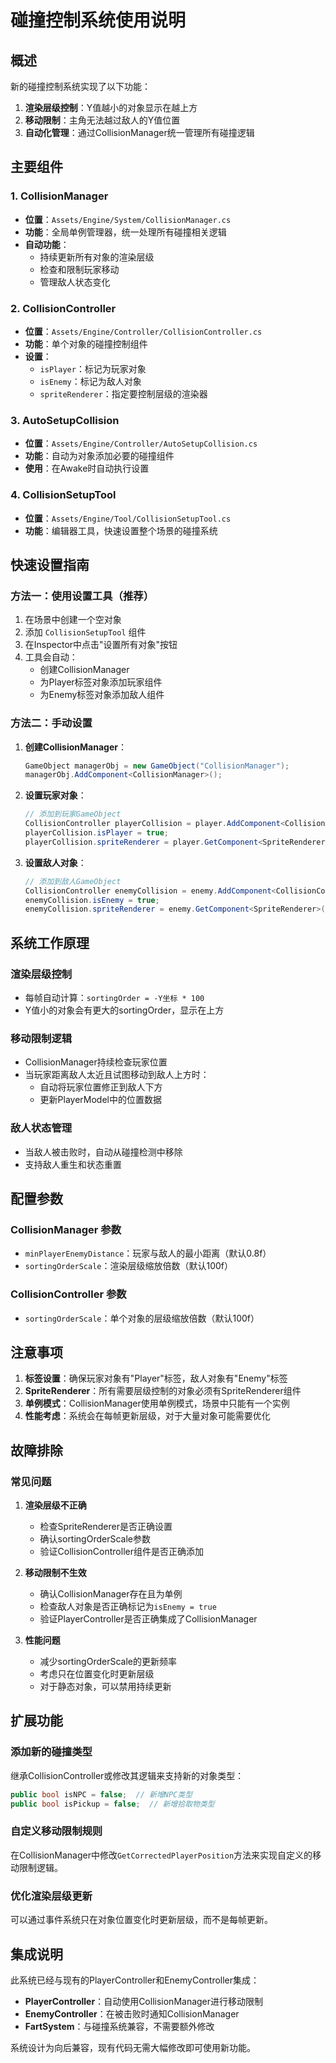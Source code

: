# 碰撞控制系统使用说明

## 概述

新的碰撞控制系统实现了以下功能：
1. **渲染层级控制**：Y值越小的对象显示在越上方
2. **移动限制**：主角无法越过敌人的Y值位置
3. **自动化管理**：通过CollisionManager统一管理所有碰撞逻辑

## 主要组件

### 1. CollisionManager
- **位置**：`Assets/Engine/System/CollisionManager.cs`
- **功能**：全局单例管理器，统一处理所有碰撞相关逻辑
- **自动功能**：
  - 持续更新所有对象的渲染层级
  - 检查和限制玩家移动
  - 管理敌人状态变化

### 2. CollisionController
- **位置**：`Assets/Engine/Controller/CollisionController.cs`
- **功能**：单个对象的碰撞控制组件
- **设置**：
  - `isPlayer`：标记为玩家对象
  - `isEnemy`：标记为敌人对象
  - `spriteRenderer`：指定要控制层级的渲染器

### 3. AutoSetupCollision
- **位置**：`Assets/Engine/Controller/AutoSetupCollision.cs`
- **功能**：自动为对象添加必要的碰撞组件
- **使用**：在Awake时自动执行设置

### 4. CollisionSetupTool
- **位置**：`Assets/Engine/Tool/CollisionSetupTool.cs`
- **功能**：编辑器工具，快速设置整个场景的碰撞系统

## 快速设置指南

### 方法一：使用设置工具（推荐）

1. 在场景中创建一个空对象
2. 添加 `CollisionSetupTool` 组件
3. 在Inspector中点击"设置所有对象"按钮
4. 工具会自动：
   - 创建CollisionManager
   - 为Player标签对象添加玩家组件
   - 为Enemy标签对象添加敌人组件

### 方法二：手动设置

1. **创建CollisionManager**：
   ```csharp
   GameObject managerObj = new GameObject("CollisionManager");
   managerObj.AddComponent<CollisionManager>();
   ```

2. **设置玩家对象**：
   ```csharp
   // 添加到玩家GameObject
   CollisionController playerCollision = player.AddComponent<CollisionController>();
   playerCollision.isPlayer = true;
   playerCollision.spriteRenderer = player.GetComponent<SpriteRenderer>();
   ```

3. **设置敌人对象**：
   ```csharp
   // 添加到敌人GameObject
   CollisionController enemyCollision = enemy.AddComponent<CollisionController>();
   enemyCollision.isEnemy = true;
   enemyCollision.spriteRenderer = enemy.GetComponent<SpriteRenderer>();
   ```

## 系统工作原理

### 渲染层级控制
- 每帧自动计算：`sortingOrder = -Y坐标 * 100`
- Y值小的对象会有更大的sortingOrder，显示在上方

### 移动限制逻辑
- CollisionManager持续检查玩家位置
- 当玩家距离敌人太近且试图移动到敌人上方时：
  - 自动将玩家位置修正到敌人下方
  - 更新PlayerModel中的位置数据

### 敌人状态管理
- 当敌人被击败时，自动从碰撞检测中移除
- 支持敌人重生和状态重置

## 配置参数

### CollisionManager 参数
- `minPlayerEnemyDistance`：玩家与敌人的最小距离（默认0.8f）
- `sortingOrderScale`：渲染层级缩放倍数（默认100f）

### CollisionController 参数
- `sortingOrderScale`：单个对象的层级缩放倍数（默认100f）

## 注意事项

1. **标签设置**：确保玩家对象有"Player"标签，敌人对象有"Enemy"标签
2. **SpriteRenderer**：所有需要层级控制的对象必须有SpriteRenderer组件
3. **单例模式**：CollisionManager使用单例模式，场景中只能有一个实例
4. **性能考虑**：系统会在每帧更新层级，对于大量对象可能需要优化

## 故障排除

### 常见问题

1. **渲染层级不正确**
   - 检查SpriteRenderer是否正确设置
   - 确认sortingOrderScale参数
   - 验证CollisionController组件是否正确添加

2. **移动限制不生效**
   - 确认CollisionManager存在且为单例
   - 检查敌人对象是否正确标记为`isEnemy = true`
   - 验证PlayerController是否正确集成了CollisionManager

3. **性能问题**
   - 减少sortingOrderScale的更新频率
   - 考虑只在位置变化时更新层级
   - 对于静态对象，可以禁用持续更新

## 扩展功能

### 添加新的碰撞类型
继承CollisionController或修改其逻辑来支持新的对象类型：

```csharp
public bool isNPC = false;  // 新增NPC类型
public bool isPickup = false;  // 新增拾取物类型
```

### 自定义移动限制规则
在CollisionManager中修改`GetCorrectedPlayerPosition`方法来实现自定义的移动限制逻辑。

### 优化渲染层级更新
可以通过事件系统只在对象位置变化时更新层级，而不是每帧更新。

## 集成说明

此系统已经与现有的PlayerController和EnemyController集成：

- **PlayerController**：自动使用CollisionManager进行移动限制
- **EnemyController**：在被击败时通知CollisionManager
- **FartSystem**：与碰撞系统兼容，不需要额外修改

系统设计为向后兼容，现有代码无需大幅修改即可使用新功能。
